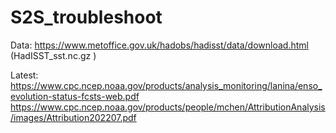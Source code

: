 # S2S_troubleshoot

Data:
https://www.metoffice.gov.uk/hadobs/hadisst/data/download.html (HadISST_sst.nc.gz )

Latest:
https://www.cpc.ncep.noaa.gov/products/analysis_monitoring/lanina/enso_evolution-status-fcsts-web.pdf
https://www.cpc.ncep.noaa.gov/products/people/mchen/AttributionAnalysis/images/Attribution202207.pdf

